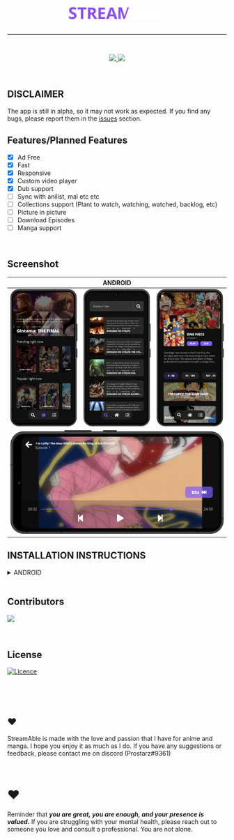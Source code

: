 <div align="center">
<a href="#">
    <img src="./assets/icon.png"/>
</a>
</div>

<br />

---

<br />

<div align="center">
    <p align="center">
    <a href="https://sstreamable.netlify.app/download/app">
        <img src="https://img.shields.io/badge/Download-App-blueviolet?style=for-the-badge"/>
    </a>
    <img src="https://img.shields.io/badge/platforms-android-blueviolet?style=for-the-badge"/>
  </p>
</div>

<br />

## DISCLAIMER

The app is still in alpha, so it may not work as expected. If you find any bugs, please report them in the [issues](https://github.com/TDanks2000/StreamAble-app/issues) section.

## Features/Planned Features

- [x] Ad Free
- [x] Fast
- [x] Responsive
- [x] Custom video player
- [x] Dub support
- [ ] Sync with anilist, mal etc etc
- [ ] Collections support (Plant to watch, watching, watched, backlog, etc)
- [ ] Picture in picture
- [ ] Download Episodes
- [ ] Manga support

<br />

## Screenshot

<table>
  <thead>
    <tr>
      <th colspan="5">ANDROID</th>
    </tr>
  </thead>
  <tbody>
    <tr>
        <td>
            <img src="./misc/images/Home.png"/>
        </td>
        <td>
            <img src="./misc/images/Search.png""/>
        </td>
        <td>
            <img src="./misc/images/Info.png"/>
        </td>
    </tr>
    <tr>
        <td colspan="3">
            <img src="./misc/images/Player.png"/>
        </td>
    </tr>
  </tbody>
</table>

## INSTALLATION INSTRUCTIONS

<details>
<summary>ANDROID</summary>
<p>Make sure you have install from unknown sources enabled</p>
<p>it will most likely ask you to enable this anyway</p>

1. [Download the apk.](https://sstreamable.netlify.app/download/app)
2. Install the apk.
3. Open the app.

</details>

<br />

## Contributors

[![](https://contrib.rocks/image?repo=tdanks2000/streamable-app)](https://github.com/tdanks2000/streamable-app/graphs/contributors)

<br />

## License

[![Licence](https://img.shields.io/github/license/tdanks2000/streamable-app?style=for-the-badge)](./LICENSE)

<br />
<br />
<br />

## ❤️

StreamAble is made with the love and passion that I have for anime and manga. I hope you enjoy it as much as I do. If you have any suggestions or feedback, please contact me on discord (Prostarz#9361)

<br />

# ❤️

Reminder that <strong><i>you are great, you are enough, and your presence is valued.</i></strong> If you are struggling with your mental health, please reach out to someone you love and consult a professional. You are not alone.
